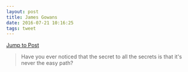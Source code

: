 ```yaml
---
layout: post
title: James Gowans
date: 2016-07-21 10:16:25
tags: tweet
---
```

[Jump to Post](http://jamesgowans.com/consistent/)

>Have you ever noticed that the secret to all the secrets is that it's never the easy path?


